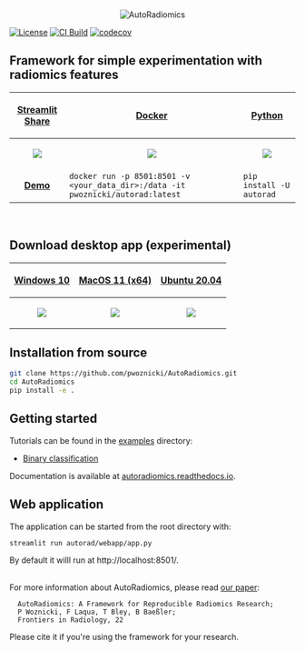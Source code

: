 <p align="center">
<br>
  <img src="docs/images/logo.png" alt="AutoRadiomics">
</p>

[![License](https://img.shields.io/badge/license-Apache%202.0-green.svg)](https://opensource.org/licenses/Apache-2.0)
[![CI Build](https://github.com/pwoznicki/AutoRadiomics/actions/workflows/testing.yml/badge.svg)](https://github.com/pwoznicki/AutoRadiomics/commits/main)
[![codecov](https://codecov.io/gh/pwoznicki/AutoRadiomics/branch/main/graph/badge.svg)](https://codecov.io/gh/pwoznicki/AutoRadiomics)

## Framework for simple experimentation with radiomics features

| <p align="center"><a href="https://pwoznicki-autoradiomics-autoradwebappapp-streamlit-demo-w7ej7a.streamlit.app"> Streamlit Share | <p align="center"><a href="https://hub.docker.com/repository/docker/pwoznicki/autorad"> Docker          | <p align="center"><a href="https://pypi.org/project/autorad/"> Python                                          |
| ------------------------------------------------------------------------------------------------------------------ | ------------------------------------------------------------------------------------------------------------- | -------------------------------------------------------------------------------------------------------------- |
| <p align="center"><img src="https://github.com/pwoznicki/AutoRadiomics/raw/main/docs/images/streamlit.png" /></p>  | <p align="center"><img src="https://github.com/pwoznicki/AutoRadiomics/raw/main/docs/images/docker.png"/></p> | <p align="center"><img src="https://github.com/pwoznicki/AutoRadiomics/raw/main/docs/images/python.png" /></p> |
| <p align="center"><a href="https://pwoznicki-autoradiomics-autoradwebappapp-streamlit-demo-w7ej7a.streamlit.app"> **Demo**        | `docker run -p 8501:8501 -v <your_data_dir>:/data -it pwoznicki/autorad:latest`                            | `pip install -U autorad`                                                                                |

&nbsp;


## Download desktop app (experimental)
| <p align="center"><a href="https://drive.google.com/uc?export=download&id=1fZyBeMvFUZXn7ND_FgeQRV3W68Dn6zZb"> Windows 10 | <p align="center"><a href="https://drive.google.com/uc?export=download&id=1N3JLv2h00Pp8XfwWXbBWvr7OnQ2h9pNu"> MacOS 11 (x64) | <p align="center"><a href="https://drive.google.com/uc?export=download&id=1SDG7J5ucwd4Nkq-5fAeArLKvHTcD045M"> Ubuntu 20.04                                          |
| ------------------------------------------------------------------------------------------------------------------ | ------------------------------------------------------------------------------------------------------------- | -------------------------------------------------------------------------------------------------------------- |
| <p align="center"><img src="https://github.com/pwoznicki/AutoRadiomics/raw/main/docs/images/windows.png" /></p>  | <p align="center"><img src="https://github.com/pwoznicki/AutoRadiomics/raw/main/docs/images/macos.png"/></p> | <p align="center"><img src="https://github.com/pwoznicki/AutoRadiomics/raw/main/docs/images/ubuntu.png" /></p> |


## Installation from source

```bash
git clone https://github.com/pwoznicki/AutoRadiomics.git
cd AutoRadiomics
pip install -e .
```

## Getting started

Tutorials can be found in the [examples](./examples/) directory:

- [Binary classification](./examples/example_WORC.ipynb)

Documentation is available at [autoradiomics.readthedocs.io](https://autoradiomics.readthedocs.io/en/latest/).

## Web application

The application can be started from the root directory with:

```
streamlit run autorad/webapp/app.py
```

By default it willl run at http://localhost:8501/.
<br/><br/>

For more information about AutoRadiomics, please read [our paper](https://www.frontiersin.org/articles/10.3389/fradi.2022.919133/full):
```
  AutoRadiomics: A Framework for Reproducible Radiomics Research;
  P Woznicki, F Laqua, T Bley, B Baeßler;
  Frontiers in Radiology, 22
```
Please cite it if you're using the framework for your research.
